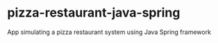 # pizza-restaurant-java-spring
App simulating a pizza restaurant system using Java Spring framework
